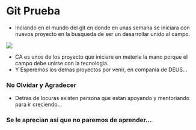 # Git Prueba

- Inciando en el mundo del git en donde en unas semana se iniciara con nuevos proyecto en la busqueda de ser un desarrollar unido al campo.

![](https://campoambiente.com/wp-content/uploads/2018/10/cropped-5-1024x114.png)
- CA es unos de los proyecto que iniciare en meterle la mano porque el campo debe unirse con la tecnologia.
- Y Esperemos los demas proyectos por venir, en compania de DEUS...

### No Olvidar y Agradecer
- Detras de locuras existen persona que estan apoyando y mentoriando para ir creciendo... 

### Se  le aprecian asi que no paremos de aprender...